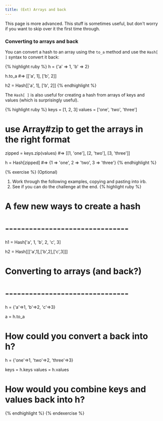 ```yaml
---
title: (Ext) Arrays and back
---
```


This page is more advanced. This stuff is sometimes useful, but don't worry if you want to skip over it the first time through.

### Converting to arrays and back

You can convert a hash to an array using the `to_a` method and use the `Hash[ ]` syntax to convert it back:

{% highlight ruby %}
h = {'a' => 1, 'b' => 2}

h.to_a #=> [['a', 1], ['b', 2]]

h2 = Hash[['a', 1], ['b', 2]]
{% endhighlight %}

The `Hash[ ]` is also useful for creating a hash from arrays of keys and values (which is surprisingly useful).

{% highlight ruby %}
keys = [1, 2, 3]
values = ['one', 'two', 'three']

# use Array#zip to get the arrays in the right format
zipped = keys.zip(values)  #=> [[1, 'one'], [2, 'two'], [3, 'three']]

h = Hash[zipped]  #=> {1 => 'one', 2 => 'two', 3 => 'three'}
{% endhighlight %}

{% exercise %}
(Optional)
1. Work through the following examples, copying and pasting into irb.
2. See if you can do the challenge at the end.
{% highlight ruby %}
# A few new ways to create a hash
# -------------------------------

h1 = Hash['a', 1, 'b', 2, 'c', 3]

h2 = Hash[[['a',1],['b',2],['c',3]]]


# Converting to arrays (and back?)
# -------------------------------

h = {'a'=>1, 'b'=>2, 'c'=>3}

a = h.to_a

# How could you convert a back into h?

h = {'one'=>1, 'two'=>2, 'three'=>3}

keys = h.keys
values = h.values

# How would you combine keys and values back into h?
{% endhighlight %}
{% endexercise %}

